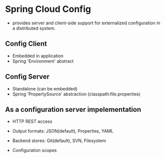 # Spring Cloud Config

- provides server and client-side support for externalized configuration in a distributed system.

## Config Client

- Embedded in application
- Spring 'Environment' abstract

## Config Server

- Standalone (can be embedded)
- Spring 'PropertySource' abstraction (classpath:file.properties)

## As a configuration server impelementation

- HTTP REST access

- Output formats: JSON(default), Properties, YAML

- Backend stores: Git(default), SVN, Filesystem

- Configuration scopes
